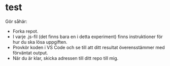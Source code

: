 # test

Gör såhär:
- Forka repot.
- I varje .js-fil (det finns bara en i detta experiment) finns instruktioner för hur du ska lösa uppgiften.
- Provkör koden i VS Code och se till att ditt resultat överensstämmer med förväntat output.
- När du är klar, skicka adressen till ditt repo till mig.
